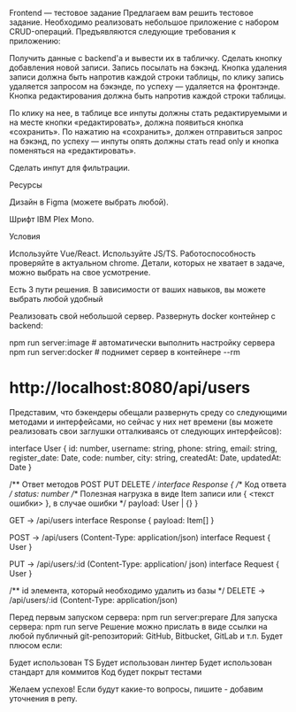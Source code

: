 Frontend — тестовое задание
Предлагаем вам решить тестовое задание.
Необходимо реализовать небольшое приложение с набором CRUD-операций.
Предъявляются следующие требования к приложению:

Получить данные с backend'a и вывести их в табличку.
Сделать кнопку добавления новой записи.
Запись посылать на бэкэнд.
Кнопка удаления записи должна быть напротив каждой строки таблицы, по клику запись удаляется запросом на бэкэнде, по успеху — удаляется на фронтэнде.
Кнопка редактирования должна быть напротив каждой строки таблицы.

По клику на нее, в таблице все инпуты должны стать редактируемыми и на месте кнопки «редактировать», должна появиться кнопка «сохранить».
По нажатию на «сохранить», должен отправиться запрос на бэкэнд, по успеху — инпуты опять должны стать read only и кнопка поменяться на «редактировать».


Сделать инпут для фильтрации.


Ресурсы


Дизайн в Figma (можете выбрать любой).

Шрифт IBM Plex Mono.


Условия

Используйте Vue/React.
Используйте JS/TS.
Работоспособность проверяйте в актуальном chrome.
Детали, которых не хватает в задаче, можно выбрать на свое усмотрение.


Есть 3 пути решения. В зависимости от ваших навыков, вы можете выбрать любой удобный

Реализовать свой небольшой сервер.
Развернуть docker контейнер с backend:

npm run server:image # автоматически выполнить настройку сервера
npm run server:docker # поднимет сервер в контейнере --rm

# http://localhost:8080/api/users

Представим, что бэкендеры обещали развернуть среду со следующими методами и интерфейсами, но сейчас у них нет времени (вы можете реализовать свои заглушки отталкиваясь от следующих интерфейсов):

interface User {
  id: number,
  username: string,
  phone: string,
  email: string,
  register_date: Date,
  code: number,
  city: string,
  createdAt: Date,
  updatedAt: Date
}

/** Ответ методов POST PUT DELETE */
interface Response {
    /** Код ответа */
    status: number
    /** Полезная нагрузка в виде Item записи или { <текст ошибки> }, в случае ошибки */
    payload: User | {}
}

GET -> /api/users
interface Response {
    payload: Item[]
}

POST -> /api/users
(Content-Type: application/json)
interface Request {
    User
}

PUT -> /api/users/:id
(Content-Type: application/ json)
interface Request {
    User
}

/** id элемента, который необходимо удалить из базы */
DELETE -> /api/users/:id
(Content-Type: application/json)

Перед первым запуском сервера:
npm run server:prepare
Для запуска сервера:
npm run serve
Решение можно прислать в виде ссылки на любой публичный git-репозиторий: GitHub, Bitbucket, GitLab и т.п.
Будет плюсом если:

Будет использован TS
Будет использован линтер
Будет использован стандарт для коммитов
Код будет покрыт тестами

Желаем успехов!
Если будут какие-то вопросы, пишите - добавим уточнения в репу.